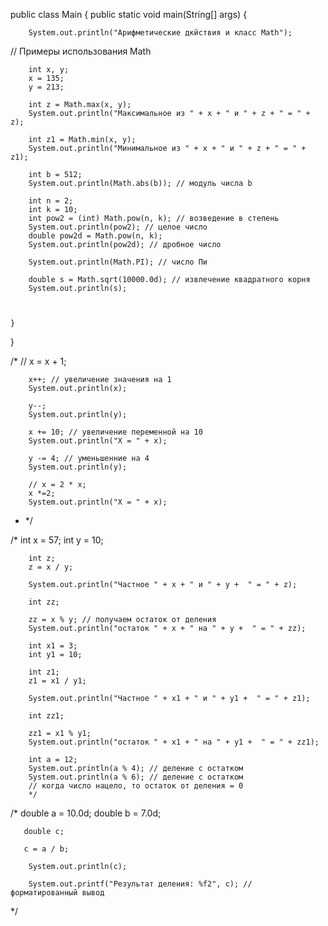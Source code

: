 public class Main {
public static void main(String[] args) {

        System.out.println("Арифметические дкйствия и класс Math");
// Примеры использования Math

        int x, y;
        x = 135;
        y = 213;

        int z = Math.max(x, y);
        System.out.println("Максимальное из " + x + " и " + z + " = " + z);

        int z1 = Math.min(x, y);
        System.out.println("Минимальное из " + x + " и " + z + " = " + z1);

        int b = 512;
        System.out.println(Math.abs(b)); // модуль числа b

        int n = 2;
        int k = 10;
        int pow2 = (int) Math.pow(n, k); // возведение в степень
        System.out.println(pow2); // целое число
        double pow2d = Math.pow(n, k);
        System.out.println(pow2d); // дробное число

        System.out.println(Math.PI); // число Пи

        double s = Math.sqrt(10000.0d); // извлечение квадратного корня
        System.out.println(s);



    }
}

/* //  x = x + 1;

        x++; // увеличение значения на 1
        System.out.println(x);

        y--;
        System.out.println(y);

        x += 10; // увеличение переменной на 10
        System.out.println("X = " + x);

        y -= 4; // уменьшенние на 4
        System.out.println(y);

        // x = 2 * x;
        x *=2;
        System.out.println("X = " + x);
* */


/*      int x = 57;
int y = 10;

        int z;
        z = x / y;

        System.out.println("Частное " + x + " и " + y +  " = " + z);

        int zz;

        zz = x % y; // получаем остаток от деления
        System.out.println("остаток " + x + " на " + y +  " = " + zz);

        int x1 = 3;
        int y1 = 10;

        int z1;
        z1 = x1 / y1;

        System.out.println("Частное " + x1 + " и " + y1 +  " = " + z1);

        int zz1;

        zz1 = x1 % y1;
        System.out.println("остаток " + x1 + " на " + y1 +  " = " + zz1);

        int a = 12;
        System.out.println(a % 4); // деление с остатком
        System.out.println(a % 6); // деление с остатком
        // когда число нацело, то остаток от деления = 0
        */

/*
double a = 10.0d;
double b = 7.0d;

       double c;

       c = a / b;

        System.out.println(c);

        System.out.printf("Результат деления: %f2", c); //  форматированный вывод
*/